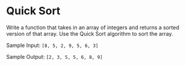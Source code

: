 # Quick Sort

Write a function that takes in an array of integers and returns a sorted version of that array.
Use the Quick Sort algorithm to sort the array.

Sample Input: `[8, 5, 2, 9, 5, 6, 3]`

Sample Output: `[2, 3, 5, 5, 6, 8, 9]`
